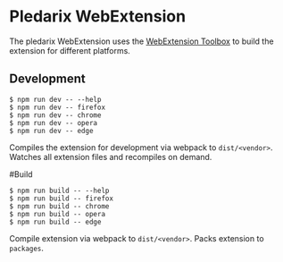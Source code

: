 # Pledarix WebExtension

The pledarix WebExtension uses the [WebExtension Toolbox](https://github.com/webextension-toolbox/webextension-toolbox) to build the extension for different platforms. 

## Development
```shell
$ npm run dev -- --help
$ npm run dev -- firefox
$ npm run dev -- chrome
$ npm run dev -- opera
$ npm run dev -- edge
```

Compiles the extension for development via webpack to `dist/<vendor>`. Watches all extension files and recompiles on demand.

#Build
```shell
$ npm run build -- --help
$ npm run build -- firefox
$ npm run build -- chrome
$ npm run build -- opera
$ npm run build -- edge
```

Compile extension via webpack to `dist/<vendor>`. Packs extension to `packages`.
